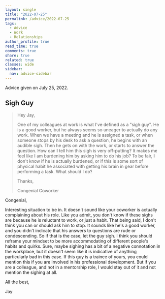 ```yaml
---
layout: single
title: "2022-07-25"
permalink: /advice/2022-07-25
tags:
  - Advice
  - Work
  - Relationships
author_profile: true
read_time: true
comments: true
share: true
related: true
classes: wide
sidebar:
  nav: advice-sidebar
---
```


Advice given on July 25, 2022.

## Sigh Guy

> Hey Jay,
>
> One of my colleagues at work is what I've defined as a "sigh guy". He is a
> good worker, but he always seems so uneager to actually do any work. When
> we have a meeting and he is assigned a task, or when someone stops by his
> desk to ask a question, he begins with an audible sigh. Then he gets on with
> the work, or starts to answer the question. How can I tell him this sigh is
> very off-putting? It makes me feel like I am burdening him by asking him to
> do his job? To be fair, I don't know if he is actually burdened, or if this
> is some sort of physical habit he associated with getting his brain in gear
> before performing a task. What should I do?
>
> Thanks,
>
> Congenial Coworker

Congenial,

Interesting situation to be in. It doesn't sound like your coworker is actually
complaining about his role. Like you admit, you don't know if these sighs are
because he is reluctant to work, or just a habit. That being said, I don't
think you can or should ask him to stop. It sounds like he's a good worker,
and you didn't indicate that his answers to questions are rude or
condescending. So if that is the case, let the guy sigh. I think you should
reframe your mindset to be more accommodating of different people's habits and
quirks. Sure, maybe sighing has a bit of a negative connotation in the
workplace, but it doesn't seem like it is indicative of anything particularly
bad in this case. If this guy is a trainee of yours, you could mention this if
you are involved in his professional development. But if you are a colleague,
and not in a mentorship role, I would stay out of it and not mention the
sighing at all.

All the best,

Jay